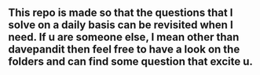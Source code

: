 ## This repo is made so that the questions that I solve on a daily basis can be revisited when I need. If u are someone else, I mean other than davepandit then feel free to have a look on the folders and can find some question that excite u.
